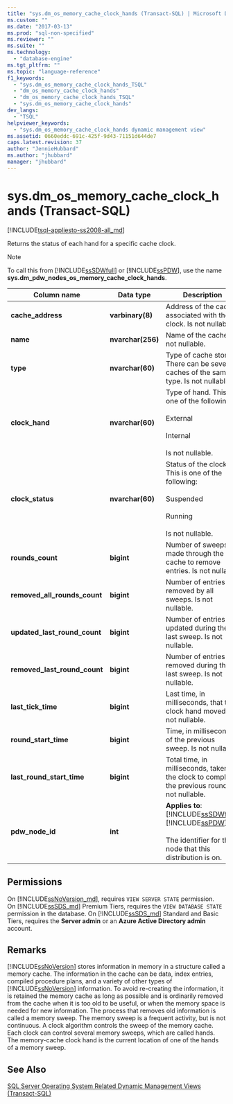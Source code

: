 ```yaml
---
title: "sys.dm_os_memory_cache_clock_hands (Transact-SQL) | Microsoft Docs"
ms.custom: ""
ms.date: "2017-03-13"
ms.prod: "sql-non-specified"
ms.reviewer: ""
ms.suite: ""
ms.technology: 
  - "database-engine"
ms.tgt_pltfrm: ""
ms.topic: "language-reference"
f1_keywords: 
  - "sys.dm_os_memory_cache_clock_hands_TSQL"
  - "dm_os_memory_cache_clock_hands"
  - "dm_os_memory_cache_clock_hands_TSQL"
  - "sys.dm_os_memory_cache_clock_hands"
dev_langs: 
  - "TSQL"
helpviewer_keywords: 
  - "sys.dm_os_memory_cache_clock_hands dynamic management view"
ms.assetid: 0660eddc-691c-425f-9d43-71151d644de7
caps.latest.revision: 37
author: "JennieHubbard"
ms.author: "jhubbard"
manager: "jhubbard"
---
```

# sys.dm_os_memory_cache_clock_hands (Transact-SQL)
[!INCLUDE[tsql-appliesto-ss2008-all_md](../../includes/tsql-appliesto-ss2008-all-md.md)]

  Returns the status of each hand for a specific cache clock.  
  
> [!NOTE]  
>  To call this from [!INCLUDE[ssSDWfull](../../includes/sssdwfull-md.md)] or [!INCLUDE[ssPDW](../../includes/sspdw-md.md)], use the name **sys.dm_pdw_nodes_os_memory_cache_clock_hands**.  
  
|Column name|Data type|Description|  
|-----------------|---------------|-----------------|  
|**cache_address**|**varbinary(8)**|Address of the cache associated with the clock. Is not nullable.|  
|**name**|**nvarchar(256)**|Name of the cache. Is not nullable.|  
|**type**|**nvarchar(60)**|Type of cache store. There can be several caches of the same type. Is not nullable.|  
|**clock_hand**|**nvarchar(60)**|Type of hand. This is one of the following:<br /><br /> External<br /><br /> Internal<br /><br /> Is not nullable.|  
|**clock_status**|**nvarchar(60)**|Status of the clock. This is one of the following:<br /><br /> Suspended<br /><br /> Running<br /><br /> Is not nullable.|  
|**rounds_count**|**bigint**|Number of sweeps made through the cache to remove entries. Is not nullable.|  
|**removed_all_rounds_count**|**bigint**|Number of entries removed by all sweeps. Is not nullable.|  
|**updated_last_round_count**|**bigint**|Number of entries updated during the last sweep. Is not nullable.|  
|**removed_last_round_count**|**bigint**|Number of entries removed during the last sweep. Is not nullable.|  
|**last_tick_time**|**bigint**|Last time, in milliseconds, that the clock hand moved. Is not nullable.|  
|**round_start_time**|**bigint**|Time, in milliseconds, of the previous sweep. Is not nullable.|  
|**last_round_start_time**|**bigint**|Total time, in milliseconds, taken by the clock to complete the previous round. Is not nullable.|  
|**pdw_node_id**|**int**|**Applies to**: [!INCLUDE[ssSDWfull](../../includes/sssdwfull-md.md)], [!INCLUDE[ssPDW](../../includes/sspdw-md.md)]<br /><br /> The identifier for the node that this distribution is on.|  
  
## Permissions  
On [!INCLUDE[ssNoVersion_md](../../includes/ssnoversion-md.md)], requires `VIEW SERVER STATE` permission.   
On [!INCLUDE[ssSDS_md](../../includes/sssds-md.md)] Premium Tiers, requires the `VIEW DATABASE STATE` permission in the database. On [!INCLUDE[ssSDS_md](../../includes/sssds-md.md)] Standard and Basic Tiers, requires the  **Server admin** or an **Azure Active Directory admin** account.    
  
## Remarks  
 [!INCLUDE[ssNoVersion](../../includes/ssnoversion-md.md)] stores information in memory in a structure called a memory cache. The information in the cache can be data, index entries, compiled procedure plans, and a variety of other types of [!INCLUDE[ssNoVersion](../../includes/ssnoversion-md.md)] information. To avoid re-creating the information, it is retained the memory cache as long as possible and is ordinarily removed from the cache when it is too old to be useful, or when the memory space is needed for new information. The process that removes old information is called a memory sweep. The memory sweep is a frequent activity, but is not continuous. A clock algorithm controls the sweep of the memory cache. Each clock can control several memory sweeps, which are called hands. The memory-cache clock hand is the current location of one of the hands of a memory sweep.  
  
## See Also  


 [SQL Server Operating System Related Dynamic Management Views &#40;Transact-SQL&#41;](../../relational-databases/system-dynamic-management-views/sql-server-operating-system-related-dynamic-management-views-transact-sql.md)  
  
  

